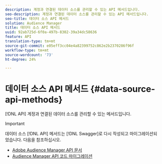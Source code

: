 ```yaml
---
description: 계정과 연결된 데이터 소스를 관리할 수 있는 API 메서드입니다.
seo-description: 계정과 연결된 데이터 소스를 관리할 수 있는 API 메서드입니다.
seo-title: 데이터 소스 API 메서드
solution: Audience Manager
title: 데이터 소스 API 메서드
uuid: 92ab725d-6f0a-497b-8302-39a34dc58636
feature: API
translation-type: tm+mt
source-git-commit: e05eff3cc04e4a82399752c862e2b2370286f96f
workflow-type: tm+mt
source-wordcount: '73'
ht-degree: 24%

---
```



# 데이터 소스 API 메서드 {#data-source-api-methods}

[!DNL API] 계정과 연결된 데이터 소스를 관리할 수 있는 메서드입니다.

<!-- c_rest_data_sources.xml -->

>[!IMPORTANT]
>
>데이터 소스 [!DNL API] 메서드는 [!DNL Swagger]로 다시 작성되고 마이그레이션되었습니다. 다음을 참조하십시오.
>
>* [Adobe Audience Manager API 문서](https://bank.demdex.com/portal/swagger/index.html)
>* [Audience Manager API 코드 마이그레이션](../../api/api-swagger-migration.md)
>
